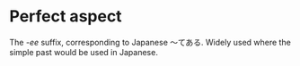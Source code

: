 # Perfect aspect
The *-ee* suffix, corresponding to Japanese 〜てある. Widely used where the simple past would be used in Japanese.